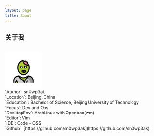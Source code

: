 ```yaml
---
layout: page
title: About
---
```

<h2>关于我</h2><br>
<img src="assets/avatar.png" height=120 weight=120><br>
`Author`: sn0wp3ak<br>
`Location`: Beijing, China<br>
`Education`: Bachelor of Science, Beijing University of Technology<br>
`Focus`: Dev and Ops<br>
`DesktopEnv`: ArchLinux with Openbox(wm)<br>
`Editor`: Vim<br>
`IDE`: Code - OSS<br>
`Github`: [https://github.com/sn0wp3ak](https://github.com/sn0wp3ak)<br>
